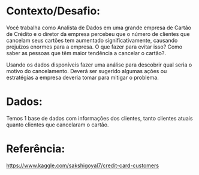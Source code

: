 # Contexto/Desafio: 
Você trabalha como Analista de Dados em uma grande empresa de Cartão de Crédito e o diretor da empresa percebeu que o número de clientes que cancelam seus cartões tem aumentado significativamente, causando prejuízos enormes para a empresa. O que fazer para evitar isso? Como saber as pessoas que têm maior tendência a cancelar o cartão?.

Usando os dados disponíveis fazer uma análise para descobrir qual seria o motivo do cancelamento. Deverá ser sugerido algumas ações ou estratégias a empresa deveria tomar para mitigar o problema.

# Dados:
Temos 1 base de dados com informações dos clientes, tanto clientes atuais quanto clientes que cancelaram o cartão.

# Referência:
https://www.kaggle.com/sakshigoyal7/credit-card-customers
